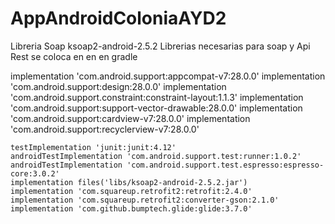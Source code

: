 # AppAndroidColoniaAYD2

Libreria Soap ksoap2-android-2.5.2
Librerias necesarias para soap y Api Rest se coloca en en en gradle


   implementation 'com.android.support:appcompat-v7:28.0.0'
    implementation 'com.android.support:design:28.0.0'
    implementation 'com.android.support.constraint:constraint-layout:1.1.3'
    implementation 'com.android.support:support-vector-drawable:28.0.0'
    implementation 'com.android.support:cardview-v7:28.0.0'
    implementation 'com.android.support:recyclerview-v7:28.0.0'

    testImplementation 'junit:junit:4.12'
    androidTestImplementation 'com.android.support.test:runner:1.0.2'
    androidTestImplementation 'com.android.support.test.espresso:espresso-core:3.0.2'
    implementation files('libs/ksoap2-android-2.5.2.jar')
    implementation 'com.squareup.retrofit2:retrofit:2.4.0'
    implementation 'com.squareup.retrofit2:converter-gson:2.1.0'
    implementation 'com.github.bumptech.glide:glide:3.7.0'
